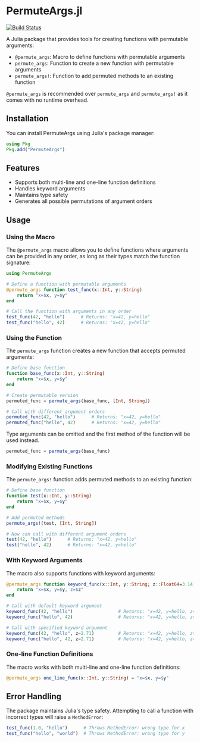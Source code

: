 # PermuteArgs.jl

[![Build Status](https://github.com/Beforerr/PermuteArgs.jl/actions/workflows/CI.yml/badge.svg?branch=main)](https://github.com/Beforerr/PermuteArgs.jl/actions/workflows/CI.yml?query=branch%3Amain)

A Julia package that provides tools for creating functions with permutable arguments:
- `@permute_args`: Macro to define functions with permutable arguments
- `permute_args`: Function to create a new function with permutable arguments
- `permute_args!`: Function to add permuted methods to an existing function

`@permute_args` is recommended over `permute_args` and `permute_args!` as it comes with no runtime overhead.

## Installation

You can install PermuteArgs using Julia's package manager:

```julia
using Pkg
Pkg.add("PermuteArgs")
```

## Features

- Supports both multi-line and one-line function definitions
- Handles keyword arguments
- Maintains type safety
- Generates all possible permutations of argument orders

## Usage

### Using the Macro

The `@permute_args` macro allows you to define functions where arguments can be provided in any order, as long as their types match the function signature:

```julia
using PermuteArgs

# Define a function with permutable arguments
@permute_args function test_func(x::Int, y::String)
    return "x=$x, y=$y"
end

# Call the function with arguments in any order
test_func(42, "hello")      # Returns: "x=42, y=hello"
test_func("hello", 42)      # Returns: "x=42, y=hello"
```

### Using the Function

The `permute_args` function creates a new function that accepts permuted arguments:

```julia
# Define base function
function base_func(x::Int, y::String)
    return "x=$x, y=$y"
end

# Create permutable version
permuted_func = permute_args(base_func, [Int, String])

# Call with different argument orders
permuted_func(42, "hello")      # Returns: "x=42, y=hello"
permuted_func("hello", 42)      # Returns: "x=42, y=hello"
```

Type arguments can be omitted and the first method of the function will be used instead.

```julia
permuted_func = permute_args(base_func)
```

### Modifying Existing Functions

The `permute_args!` function adds permuted methods to an existing function:

```julia
# Define base function
function test(x::Int, y::String)
    return "x=$x, y=$y"
end

# Add permuted methods
permute_args!(test, [Int, String])

# Now can call with different argument orders
test(42, "hello")      # Returns: "x=42, y=hello"
test("hello", 42)      # Returns: "x=42, y=hello"
```

### With Keyword Arguments

The macro also supports functions with keyword arguments:

```julia
@permute_args function keyword_func(x::Int, y::String; z::Float64=3.14)
    return "x=$x, y=$y, z=$z"
end

# Call with default keyword argument
keyword_func(42, "hello")                 # Returns: "x=42, y=hello, z=3.14"
keyword_func("hello", 42)                 # Returns: "x=42, y=hello, z=3.14"

# Call with specified keyword argument
keyword_func(42, "hello", z=2.71)         # Returns: "x=42, y=hello, z=2.71"
keyword_func("hello", 42, z=2.71)         # Returns: "x=42, y=hello, z=2.71"
```

### One-line Function Definitions

The macro works with both multi-line and one-line function definitions:

```julia
@permute_args one_line_func(x::Int, y::String) = "x=$x, y=$y"
```

## Error Handling

The package maintains Julia's type safety. Attempting to call a function with incorrect types will raise a `MethodError`:

```julia
test_func(1.0, "hello")      # Throws MethodError: wrong type for x
test_func("hello", "world")  # Throws MethodError: wrong type for y
```